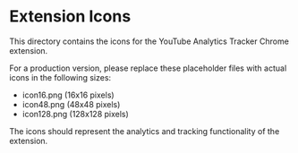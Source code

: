# Extension Icons

This directory contains the icons for the YouTube Analytics Tracker Chrome extension.

For a production version, please replace these placeholder files with actual icons in the following sizes:
- icon16.png (16x16 pixels)
- icon48.png (48x48 pixels)
- icon128.png (128x128 pixels)

The icons should represent the analytics and tracking functionality of the extension.
